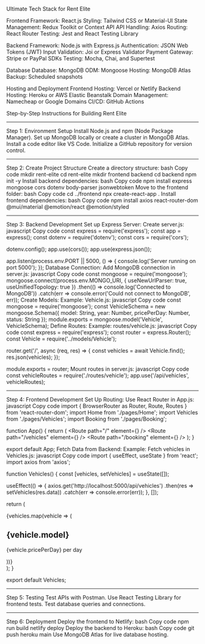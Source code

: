 Ultimate Tech Stack for Rent Elite

Frontend
Framework: React.js
Styling: Tailwind CSS or Material-UI
State Management: Redux Toolkit or Context API
API Handling: Axios
Routing: React Router
Testing: Jest and React Testing Library

Backend
Framework: Node.js with Express.js
Authentication: JSON Web Tokens (JWT)
Input Validation: Joi or Express Validator
Payment Gateway: Stripe or PayPal SDKs
Testing: Mocha, Chai, and Supertest

Database
Database: MongoDB
ODM: Mongoose
Hosting: MongoDB Atlas
Backup: Scheduled snapshots

Hosting and Deployment
Frontend Hosting: Vercel or Netlify
Backend Hosting: Heroku or AWS Elastic Beanstalk
Domain Management: Namecheap or Google Domains
CI/CD: GitHub Actions

Step-by-Step Instructions for Building Rent Elite

---

Step 1: Environment Setup
Install Node.js and npm (Node Package Manager).
Set up MongoDB locally or create a cluster in MongoDB Atlas.
Install a code editor like VS Code.
Initialize a GitHub repository for version control.

---

Step 2: Create Project Structure
Create a directory structure:
bash
Copy code
mkdir rent-elite
cd rent-elite
mkdir frontend backend
cd backend
npm init -y
Install backend dependencies:
bash
Copy code
npm install express mongoose cors dotenv body-parser jsonwebtoken
Move to the frontend folder:
bash
Copy code
cd ../frontend
npx create-react-app .
Install frontend dependencies:
bash
Copy code
npm install axios react-router-dom @mui/material @emotion/react @emotion/styled

---

Step 3: Backend Development
Set up Express Server:
Create server.js:
javascript
Copy code
const express = require('express');
const app = express();
const dotenv = require('dotenv');
const cors = require('cors');

dotenv.config();
app.use(cors());
app.use(express.json());

app.listen(process.env.PORT || 5000, () => {
console.log('Server running on port 5000');
});
Database Connection:
Add MongoDB connection in server.js:
javascript
Copy code
const mongoose = require('mongoose');
mongoose.connect(process.env.MONGO_URI, { useNewUrlParser: true, useUnifiedTopology: true })
.then(() => console.log('Connected to MongoDB'))
.catch(err => console.error('Could not connect to MongoDB', err));
Create Models:
Example: Vehicle.js:
javascript
Copy code
const mongoose = require('mongoose');
const VehicleSchema = new mongoose.Schema({
model: String,
year: Number,
pricePerDay: Number,
status: String
});
module.exports = mongoose.model('Vehicle', VehicleSchema);
Define Routes:
Example: routes/vehicle.js:
javascript
Copy code
const express = require('express');
const router = express.Router();
const Vehicle = require('../models/Vehicle');

router.get('/', async (req, res) => {
const vehicles = await Vehicle.find();
res.json(vehicles);
});

module.exports = router;
Mount routes in server.js:
javascript
Copy code
const vehicleRoutes = require('./routes/vehicle');
app.use('/api/vehicles', vehicleRoutes);

---

Step 4: Frontend Development
Set Up Routing:
Use React Router in App.js:
javascript
Copy code
import { BrowserRouter as Router, Route, Routes } from 'react-router-dom';
import Home from './pages/Home';
import Vehicles from './pages/Vehicles';
import Booking from './pages/Booking';

function App() {
return (
<Router>
<Routes>
<Route path="/" element={<Home />} />
<Route path="/vehicles" element={<Vehicles />} />
<Route path="/booking" element={<Booking />} />
</Routes>
</Router>
);
}

export default App;
Fetch Data from Backend:
Example: Fetch vehicles in Vehicles.js:
javascript
Copy code
import { useEffect, useState } from 'react';
import axios from 'axios';

function Vehicles() {
const [vehicles, setVehicles] = useState([]);

useEffect(() => {
axios.get('http://localhost:5000/api/vehicles')
.then(res => setVehicles(res.data))
.catch(err => console.error(err));
}, []);

return (

<div>
{vehicles.map(vehicle => (
<div key={vehicle._id}>
<h2>{vehicle.model}</h2>
<p>{vehicle.pricePerDay} per day</p>
</div>
))}
</div>
);
}

export default Vehicles;

---

Step 5: Testing
Test APIs with Postman.
Use React Testing Library for frontend tests.
Test database queries and connections.

---

Step 6: Deployment
Deploy the frontend to Netlify:
bash
Copy code
npm run build
netlify deploy
Deploy the backend to Heroku:
bash
Copy code
git push heroku main
Use MongoDB Atlas for live database hosting.
